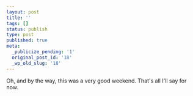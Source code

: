 ```yaml
---
layout: post
title: ''
tags: []
status: publish
type: post
published: true
meta:
  _publicize_pending: '1'
  original_post_id: '18'
  _wp_old_slug: '18'
---
```

Oh, and by the way, this was a very good weekend.  That's all I'll say for now.
